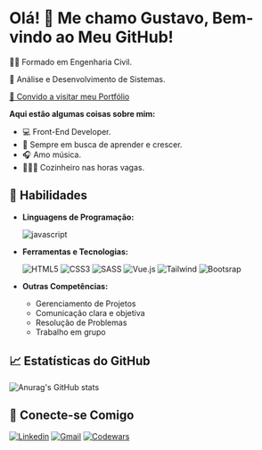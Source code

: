# Olá! 👋 Me chamo Gustavo, Bem-vindo ao Meu GitHub! 

👷🏽 Formado em Engenharia Civil.

📘 Análise e Desenvolvimento de Sistemas. 

[💼 Convido a visitar meu Portfólio]( https://site-portifolio-gustavo.netlify.app/)


**Aqui estão algumas coisas sobre mim:**

- 💻 Front-End Developer.
- 🌱 Sempre em busca de aprender e crescer.
- 🎧 Amo música.
- 👨🏽‍🍳 Cozinheiro nas horas vagas.
  

## 🚀 Habilidades

- **Linguagens de Programação:**

  ![javascript](https://img.shields.io/badge/JavaScript-F7DF1E?style=for-the-badge&logo=javascript&logoColor=black)

- **Ferramentas e Tecnologias:**

  ![HTML5](https://img.shields.io/badge/HTML5-E34F26?style=for-the-badge&logo=html5&logoColor=white)
  ![CSS3](https://img.shields.io/badge/CSS3-1572B6?style=for-the-badge&logo=css3&logoColor=white)
  ![SASS](https://img.shields.io/badge/Sass-CC6699?style=for-the-badge&logo=sass&logoColor=white)
  ![Vue.js](https://img.shields.io/badge/Vue.js-35495E?style=for-the-badge&logo=vue.js&logoColor=4FC08D)
  ![Tailwind](https://img.shields.io/badge/Tailwind_CSS-38B2AC?style=for-the-badge&logo=tailwind-css&logoColor=white)
  ![Bootsrap](https://img.shields.io/badge/Bootstrap-563D7C?style=for-the-badge&logo=bootstrap&logoColor=white)
 

- **Outras Competências:**
  - Gerenciamento de Projetos
  - Comunicação clara e objetiva
  - Resolução de Problemas
  - Trabalho em grupo

## 📈 Estatísticas do GitHub

![Anurag's GitHub stats](https://github-readme-stats.vercel.app/api?username=Guu0803&show_icons=true&theme=dark)
## 🤝 Conecte-se Comigo



[![Linkedin](https://img.shields.io/badge/LinkedIn-0077B5?style=for-the-badge&logo=linkedin&logoColor=white)](https://www.linkedin.com/in/gustavo-henrique-nogueira-deranzani-bicudo-11659a221)
[![Gmail](https://img.shields.io/badge/Gmail-D14836?style=for-the-badge&logo=gmail&logoColor=white)](https://www.linkedin.com/in/gustavo-henrique-nogueira-deranzani-bicudo-11659a221)
[![Codewars](https://img.shields.io/badge/Codewars-B1361E?style=for-the-badge&logo=Codewars&logoColor=white)](https://www.codewars.com/users/Guu0803)

